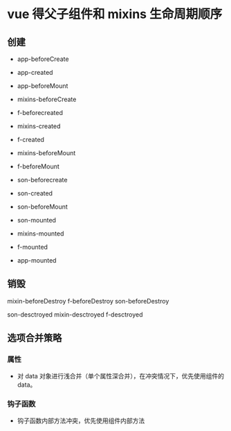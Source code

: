 # vue 得父子组件和 mixins 生命周期顺序

## 创建

- app-beforeCreate
- app-created
- app-beforeMount

- mixins-beforeCreate
- f-beforecreated
- mixins-created
- f-created
- mixins-beforeMount
- f-beforeMount

- son-beforecreate
- son-created
- son-beforeMount
- son-mounted

- mixins-mounted
- f-mounted
- app-mounted

## 销毁

mixin-beforeDestroy
f-beforeDestroy
son-beforeDestroy

son-desctroyed
mixin-desctroyed
f-desctroyed

## 选项合并策略

### 属性

- 对 data 对象进行浅合并（单个属性深合并），在冲突情况下，优先使用组件的 data。

### 钩子函数

- 钩子函数内部方法冲突，优先使用组件内部方法
